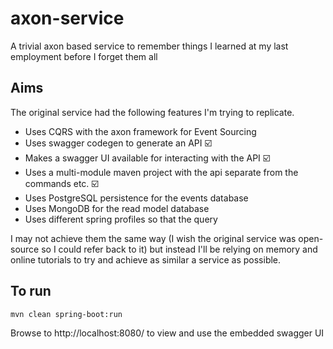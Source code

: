 # axon-service
A trivial axon based service to remember things I learned at my last employment before I forget them all

## Aims

The original service had the following features I'm trying to replicate.

- Uses CQRS with the axon framework for Event Sourcing
- Uses swagger codegen to generate an API ☑️
- Makes a swagger UI available for interacting with the API ☑️
- Uses a multi-module maven project with the api separate from the commands etc. ☑️
- Uses PostgreSQL persistence for the events database
- Uses MongoDB for the read model database 
- Uses different spring profiles so that the query

I may not achieve them the same way (I wish the original service was open-source so I could refer back to it) 
but instead I'll be relying on memory and online tutorials to try and achieve as similar a service as possible.

## To run

``` shell
mvn clean spring-boot:run
```

Browse to http://localhost:8080/ to view and use the embedded swagger UI
